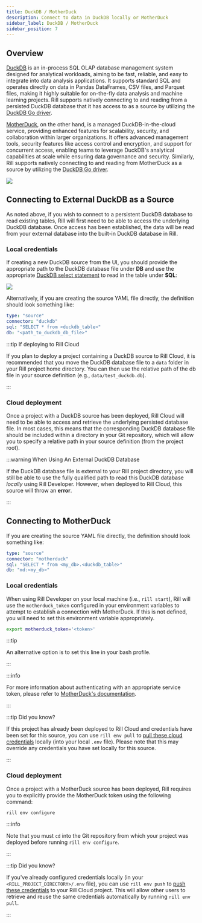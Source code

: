 ```yaml
---
title: DuckDB / MotherDuck
description: Connect to data in DuckDB locally or MotherDuck
sidebar_label: DuckDB / MotherDuck
sidebar_position: 7
---
```


<!-- WARNING: There are links to this page in source code. If you move it, find and replace the links and consider adding a redirect in docusaurus.config.js. -->

## Overview

[DuckDB](https://duckdb.org/docs/) is an in-process SQL OLAP database management system designed for analytical workloads, aiming to be fast, reliable, and easy to integrate into data analysis applications. It supports standard SQL and operates directly on data in Pandas DataFrames, CSV files, and Parquet files, making it highly suitable for on-the-fly data analysis and machine learning projects. Rill supports natively connecting to and reading from a persisted DuckDB database that it has access to as a source by utilizing the [DuckDB Go driver](https://duckdb.org/docs/api/go.html).

[MotherDuck](https://motherduck.com/docs/getting-started/), on the other hand, is a managed DuckDB-in-the-cloud service, providing enhanced features for scalability, security, and collaboration within larger organizations. It offers advanced management tools, security features like access control and encryption, and support for concurrent access, enabling teams to leverage DuckDB's analytical capabilities at scale while ensuring data governance and security. Similarly, Rill supports natively connecting to and reading from MotherDuck as a source by utilizing the [DuckDB Go driver](https://duckdb.org/docs/api/go.html).

<img src='/img/reference/connectors/motherduck/motherduck.png' class='centered' />
<br />

## Connecting to External DuckDB as a Source

As noted above, if you wish to connect to a persistent DuckDB database to read existing tables, Rill will first need to be able to access the underlying DuckDB database. Once access has been established, the data will be read from your external database into the built-in DuckDB database in Rill.

### Local credentials

If creating a new DuckDB source from the UI, you should provide the appropriate path to the DuckDB database file under **DB** and use the appropriate [DuckDB select statement](https://duckdb.org/docs/sql/statements/select.html) to read in the table under **SQL**:

<img src='/img/reference/olap-engines/duckdb/duckdb.png' class='rounded-png' />
<br />

Alternatively, if you are creating the source YAML file directly, the definition should look something like:

```yaml
type: "source"
connector: "duckdb"
sql: "SELECT * from <duckdb_table>"
db: "<path_to_duckdb_db_file>"
```

:::tip If deploying to Rill Cloud

If you plan to deploy a project containing a DuckDB source to Rill Cloud, it is recommended that you move the DuckDB database file to a `data` folder in your Rill project home directory. You can then use the relative path of the db file in your source definition (e.g., `data/test_duckdb.db`).

:::

### Cloud deployment

Once a project with a DuckDB source has been deployed, Rill Cloud will need to be able to access and retrieve the underlying persisted database file. In most cases, this means that the corresponding DuckDB database file should be included within a directory in your Git repository, which will allow you to specify a relative path in your source definition (from the project root).

:::warning When Using An External DuckDB Database

If the DuckDB database file is external to your Rill project directory, you will still be able to use the fully qualified path to read this DuckDB database _locally_ using Rill Developer. However, when deployed to Rill Cloud, this source will throw an **error**.

:::

## Connecting to MotherDuck

If you are creating the source YAML file directly, the definition should look something like:

```yaml
type: "source"
connector: "motherduck"
sql: "SELECT * from <my_db>.<duckdb_table>"
db: "md:<my_db>"
```

### Local credentials

When using Rill Developer on your local machine (i.e., `rill start`), Rill will use the `motherduck_token` configured in your environment variables to attempt to establish a connection with MotherDuck. If this is not defined, you will need to set this environment variable appropriately. 

```bash
export motherduck_token='<token>'
```

:::tip

An alternative option is to set this line in your bash profile.

:::

:::info

For more information about authenticating with an appropriate service token, please refer to [MotherDuck's documentation](https://motherduck.com/docs/authenticating-to-motherduck/#using-the-service-token-to-connect).

:::

:::tip Did you know?

If this project has already been deployed to Rill Cloud and credentials have been set for this source, you can use `rill env pull` to [pull these cloud credentials](/build/credentials/credentials.md#rill-env-pull) locally (into your local `.env` file). Please note that this may override any credentials you have set locally for this source.

:::

### Cloud deployment

Once a project with a MotherDuck source has been deployed, Rill requires you to explicitly provide the MotherDuck token using the following command:

```
rill env configure
```

:::info

Note that you must `cd` into the Git repository from which your project was deployed before running `rill env configure`.

:::

:::tip Did you know?

If you've already configured credentials locally (in your `<RILL_PROJECT_DIRECTORY>/.env` file), you can use `rill env push` to [push these credentials](/build/credentials/credentials.md#rill-env-push) to your Rill Cloud project. This will allow other users to retrieve and reuse the same credentials automatically by running `rill env pull`.

:::
